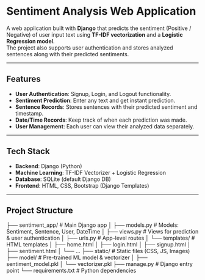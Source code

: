 
# Sentiment Analysis Web Application

A web application built with **Django** that predicts the sentiment (Positive / Negative) of user input text using **TF-IDF vectorization** and a **Logistic Regression model**.  
The project also supports user authentication and stores analyzed sentences along with their predicted sentiments.

---

##  Features

-  **User Authentication**: Signup, Login, and Logout functionality.
-  **Sentiment Prediction**: Enter any text and get instant prediction.
-  **Sentence Records**: Stores sentences with their predicted sentiment and timestamp.
-  **Date/Time Records**: Keep track of when each prediction was made.
-  **User Management**: Each user can view their analyzed data separately.

---

##  Tech Stack

- **Backend**: Django (Python)  
- **Machine Learning**: TF-IDF Vectorizer + Logistic Regression  
- **Database**: SQLite (default Django DB)  
- **Frontend**: HTML, CSS, Bootstrap (Django Templates)

---

##  Project Structure
├── sentiment_app/ # Main Django app
│ ├── models.py # Models: Sentiment, Sentence, User, DateTime
│ ├── views.py # Views for prediction & user authentication
│ ├── urls.py # App-level routes
│ └── templates/ # HTML templates
│ ├── home.html
│ ├── login.html
│ ├── signup.html
│ ├── sentiment.html
│ └── ...
├── static/ # Static files (CSS, JS, Images)
├── model/ # Pre-trained ML model & vectorizer
│ ├── sentiment_model.pkl
│ └── vectorizer.pkl
├── manage.py # Django entry point
└── requirements.txt # Python dependencies


